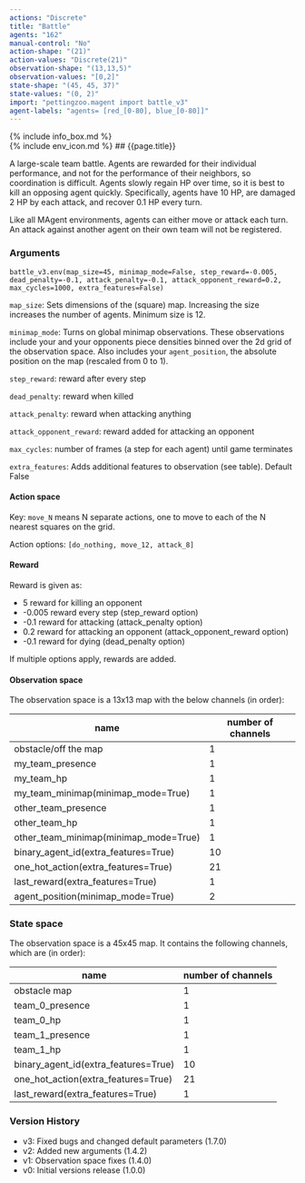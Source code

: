 ```yaml
---
actions: "Discrete"
title: "Battle"
agents: "162"
manual-control: "No"
action-shape: "(21)"
action-values: "Discrete(21)"
observation-shape: "(13,13,5)"
observation-values: "[0,2]"
state-shape: "(45, 45, 37)"
state-values: "(0, 2)"
import: "pettingzoo.magent import battle_v3"
agent-labels: "agents= [red_[0-80], blue_[0-80]]"
---
```


<div class="docu-info" markdown="1">
{% include info_box.md %}
</div>

<div class="docu-content" markdown="1">
<div class="appear_big" markdown="1">
{% include env_icon.md %}
## {{page.title}}
</div>




A large-scale team battle. Agents are rewarded for their individual performance, and not for the performance of their neighbors, so coordination is difficult.  Agents slowly regain HP over time, so it is best to kill an opposing agent quickly. Specifically, agents have 10 HP, are damaged 2 HP by each attack, and recover 0.1 HP every turn.

Like all MAgent environments, agents can either move or attack each turn. An attack against another agent on their own team will not be registered.

### Arguments

```
battle_v3.env(map_size=45, minimap_mode=False, step_reward=-0.005,
dead_penalty=-0.1, attack_penalty=-0.1, attack_opponent_reward=0.2,
max_cycles=1000, extra_features=False)
```

`map_size`: Sets dimensions of the (square) map. Increasing the size increases the number of agents. Minimum size is 12.

`minimap_mode`: Turns on global minimap observations. These observations include your and your opponents piece densities binned over the 2d grid of the observation space. Also includes your `agent_position`, the absolute position on the map (rescaled from 0 to 1).


`step_reward`:  reward after every step

`dead_penalty`:  reward when killed

`attack_penalty`:  reward when attacking anything

`attack_opponent_reward`:  reward added for attacking an opponent

`max_cycles`:  number of frames (a step for each agent) until game terminates

`extra_features`: Adds additional features to observation (see table). Default False

#### Action space

Key: `move_N` means N separate actions, one to move to each of the N nearest squares on the grid.

Action options: `[do_nothing, move_12, attack_8]`

#### Reward

Reward is given as:

* 5 reward for killing an opponent
* -0.005 reward every step (step_reward option)
* -0.1 reward for attacking (attack_penalty option)
* 0.2 reward for attacking an opponent (attack_opponent_reward option)
* -0.1 reward for dying (dead_penalty option)

If multiple options apply, rewards are added.

#### Observation space

The observation space is a 13x13 map with the below channels (in order):

name | number of channels
--- | ---
obstacle/off the map| 1
my_team_presence| 1
my_team_hp| 1
my_team_minimap(minimap_mode=True)| 1
other_team_presence| 1
other_team_hp| 1
other_team_minimap(minimap_mode=True)| 1
binary_agent_id(extra_features=True)| 10
one_hot_action(extra_features=True)| 21
last_reward(extra_features=True)| 1
agent_position(minimap_mode=True)| 2

### State space

The observation space is a 45x45 map. It contains the following channels, which are (in order):

name | number of channels
--- | ---
obstacle map| 1
team_0_presence| 1
team_0_hp| 1
team_1_presence| 1
team_1_hp| 1
binary_agent_id(extra_features=True)| 10
one_hot_action(extra_features=True)|  21
last_reward(extra_features=True)| 1


### Version History

* v3: Fixed bugs and changed default parameters (1.7.0)
* v2: Added new arguments (1.4.2)
* v1: Observation space fixes (1.4.0)
* v0: Initial versions release (1.0.0)
</div>